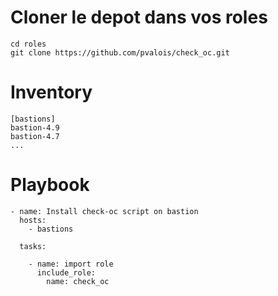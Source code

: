 Cloner le depot dans vos roles
==============================
```
cd roles
git clone https://github.com/pvalois/check_oc.git
```

Inventory
=========
```
[bastions]
bastion-4.9
bastion-4.7
...
```

Playbook
=========
```
- name: Install check-oc script on bastion
  hosts:
    - bastions

  tasks:

    - name: import role
      include_role:
        name: check_oc
```                        
